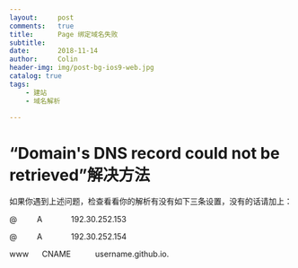 ```yaml
---
layout:     post
comments:   true
title:      Page 绑定域名失败
subtitle:   
date:       2018-11-14
author:     Colin
header-img: img/post-bg-ios9-web.jpg
catalog: true
tags: 
    - 建站
    - 域名解析

---
```


#  “Domain's DNS record could not be retrieved”解决方法
如果你遇到上述问题，检查看看你的解析有没有如下三条设置，没有的话请加上：      
     
@         A             192.30.252.153

@         A             192.30.252.154

www      CNAME           username.github.io.

